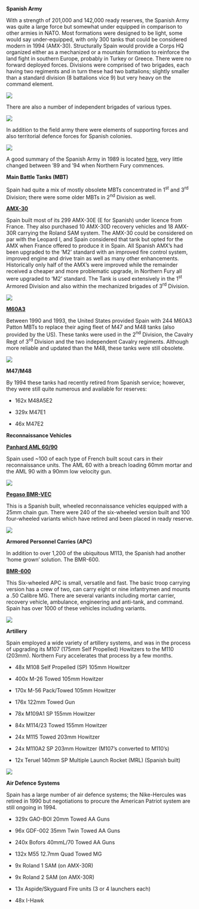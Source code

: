 **Spanish Army**

With a strength of 201,000 and 142,000 ready reserves, the Spanish Army
was quite a large force but somewhat under equipped in comparison to
other armies in NATO. Most formations were designed to be light, some
would say under-equipped, with only 300 tanks that could be considered
modern in 1994 (AMX-30). Structurally Spain would provide a Corps HQ
organized either as a mechanized or a mountain formation to reinforce
the land fight in southern Europe, probably in Turkey or Greece. There
were no forward deployed forces. Divisions were comprised of two
brigades, each having two regiments and in turn these had two
battalions; slightly smaller than a standard division (8 battalions vice
9) but very heavy on the command element.

![](/assets/images/nato/es/army/image1.png)

There are also a number of independent brigades of various types.

![](/assets/images/nato/es/army/image2.png)

In addition to the field army there were elements of supporting forces
and also territorial defence forces for Spanish colonies.

![](/assets/images/nato/es/army/image3.png)

A good summary of the Spanish Army in 1989 is located
[here](https://en.wikipedia.org/wiki/Structure_of_the_Spanish_Army_in_1989),
very little changed between ’89 and ’94 when Northern Fury commences.

**Main Battle Tanks (MBT)**

Spain had quite a mix of mostly obsolete MBTs concentrated in
1<sup>st</sup> and 3<sup>rd</sup> Division; there were some older MBTs
in 2<sup>nd</sup> Division as
well.

[**AMX-30**](http://www.tanks-encyclopedia.com/coldwar/France/AMX-30.php)

Spain built most of its 299 AMX-30E (E for Spanish) under licence from
France. They also purchased 10 AMX-30D recovery vehicles and 18 AMX-30R
carrying the Roland SAM system. The AMX-30 could be considered on par
with the Leopard I, and Spain considered that tank but opted for the AMX
when France offered to produce it in Spain. All Spanish AMX’s had been
upgraded to the ‘M2’ standard with an improved fire control system,
improved engine and drive train as well as many other enhancements.
Historically only half of the AMX’s were improved while the remainder
received a cheaper and more problematic upgrade, in Northern Fury all
were upgraded to ‘M2’ standard. The Tank is used extensively in the
1<sup>st</sup> Armored Division and also within the mechanized brigades
of 3<sup>rd</sup> Division.

![](/assets/images/nato/es/army/image4.jpg)

[**M60A3**](http://www.tanks-encyclopedia.com/coldwar/US/M60_Patton.php)

Between 1990 and 1993, the United States provided Spain with 244 M60A3
Patton MBTs to replace their aging fleet of M47 and M48 tanks (also
provided by the US). These tanks were used in the 2<sup>nd</sup>
Division, the Cavalry Regt of 3<sup>rd</sup> Division and the two
independent Cavalry regiments. Although more reliable and updated than
the M48, these tanks were still obsolete.

![](/assets/images/nato/es/army/image5.jpg)

**M47/M48**

By 1994 these tanks had recently retired from Spanish service; however,
they were still quite numerous and available for reserves:

  - 162x M48A5E2

  - 329x M47E1

  - 46x M47E2

**Reconnaissance Vehicles**

[**Panhard
AML 60/90**](http://www.tanks-encyclopedia.com/coldwar/France/Panhard_AML.php)

Spain used \~100 of each type of French built scout cars in their
reconnaissance units. The AML 60 with a breach loading 60mm mortar and
the AML 90 with a 90mm low velocity gun.

![](/assets/images/nato/es/army/image6.png)

[**Pegaso BMR-VEC**](https://en.wikipedia.org/wiki/VEC-M1)

This is a Spanish built, wheeled reconnaissance vehicles equipped with a
25mm chain gun. There were 240 of the six-wheeled version built and 100
four-wheeled variants which have retired and been placed in ready
reserve.

![](/assets/images/nato/es/army/image7.jpg)

**Armored Personnel Carries (APC)**

In addition to over 1,200 of the ubiquitous M113, the Spanish had
another ‘home grown’ solution. The BMR-600.

[**BMR-600**](https://army-guide.com/eng/product2069.html)

This Six-wheeled APC is small, versatile and fast. The basic troop
carrying version has a crew of two, can carry eight or nine infantrymen
and mounts a .50 Calibre MG. There are several variants including mortar
carrier, recovery vehicle, ambulance, engineering and anti-tank, and
command. Spain has over 1000 of these vehicles including variants.

![](/assets/images/nato/es/army/image8.jpg)

**Artillery**

Spain employed a wide variety of artillery systems, and was in the
process of upgrading its M107 (175mm Self Propelled) Howitzers to the
M110 (203mm). Northern Fury accelerates that process by a few months.

  - 48x M108 Self Propelled (SP) 105mm Howitzer

  - 400x M-26 Towed 105mm Howitzer

  - 170x M-56 Pack/Towed 105mm Howitzer

  - 176x 122mm Towed Gun

  - 78x M109A1 SP 155mm Howitzer

  - 84x M114/23 Towed 155mm Howitzer

  - 24x M115 Towed 203mm Howitzer

  - 24x M110A2 SP 203mm Howitzer (M107’s converted to M110’s)

  - 12x Teruel 140mm SP Multiple Launch Rocket (MRL) (Spanish built)

![](/assets/images/nato/es/army/image9.jpg)

**Air Defence Systems**

Spain has a large number of air defence systems; the Nike-Hercules was
retired in 1990 but negotiations to procure the American Patriot system
are still ongoing in 1994.

  - 329x GAO-BOI 20mm Towed AA Guns

  - 96x GDF-002 35mm Twin Towed AA Guns

  - 240x Bofors 40mmL/70 Towed AA Guns

  - 132x M55 12.7mm Quad Towed MG

  - 9x Roland 1 SAM (on AMX-30R)

  - 9x Roland 2 SAM (on AMX-30R)

  - 13x Aspide/Skyguard Fire units (3 or 4 launchers each)

  - 48x I-Hawk
